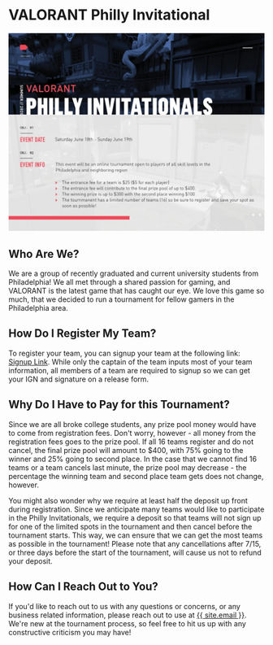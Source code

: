 <h1> VALORANT Philly Invitational </h1>

<img src="resources/Valorant_Poster_02.jpg" alt="Philly Invitational Poster">

<h2> Who Are We? </h2>
We are a group of recently graduated and current university students from Philadelphia! We all met through a shared passion for gaming, and VALORANT is the latest game that has caught our eye. We love this game so much, that we decided to run a tournament for fellow gamers in the Philadelphia area.

<h2> How Do I Register My Team? </h2>
To register your team, you can signup your team at the following link: <a href="https://forms.gle/pVTRymbMVmpsKPtz6">Signup Link</a>. While only the captain of the team inputs most of your team information, all members of a team are required to signup so we can get your IGN and signature on a release form.

<h2> Why Do I Have to Pay for this Tournament? </h2>
Since we are all broke college students, any prize pool money would have to come from registration fees. Don't worry, however - all money from the registration fees goes to the prize pool. If all 16 teams register and do not cancel, the final prize pool will amount to $400, with 75% going to the winner and 25% going to second place. In the case that we cannot find 16 teams or a team cancels last minute, the prize pool may decrease - the percentage the winning team and second place team gets does not change, however.

You might also wonder why we require at least half the deposit up front during registration. Since we anticipate many teams would like to participate in the Philly Invitationals, we require a deposit so that teams will not sign up for one of the limited spots in the tournament and then cancel before the tournament starts. This way, we can ensure that we can get the most teams as possible in the tournament! Please note that any cancellations after 7/15, or three days before the start of the tournament, will cause us not to refund your deposit.

<h2> How Can I Reach Out to You? </h2>
If you'd like to reach out to us with any questions or concerns, or any business related information, please reach out to use at <a href="mailto:{{ site.email }}">{{ site.email }}</a>. We're new at the tournament process, so feel free to hit us up with any constructive criticism you may have!